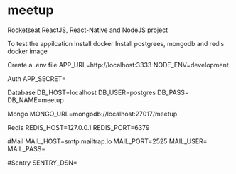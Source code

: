 # meetup
Rocketseat ReactJS, React-Native and NodeJS project

To test the appilcation Install docker Install postgrees, mongodb and redis docker image

Create a .env file APP_URL=http://localhost:3333 NODE_ENV=development

Auth
APP_SECRET=

Database
DB_HOST=localhost DB_USER=postgres DB_PASS= DB_NAME=meetup

Mongo
MONGO_URL=mongodb://localhost:27017/meetup

Redis
REDIS_HOST=127.0.0.1 REDIS_PORT=6379

#Mail MAIL_HOST=smtp.mailtrap.io MAIL_PORT=2525 MAIL_USER= MAIL_PASS=

#Sentry SENTRY_DSN=
